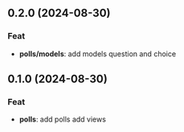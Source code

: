 ## 0.2.0 (2024-08-30)

### Feat

- **polls/models**: add models question and choice

## 0.1.0 (2024-08-30)

### Feat

- **polls**: add polls add views
